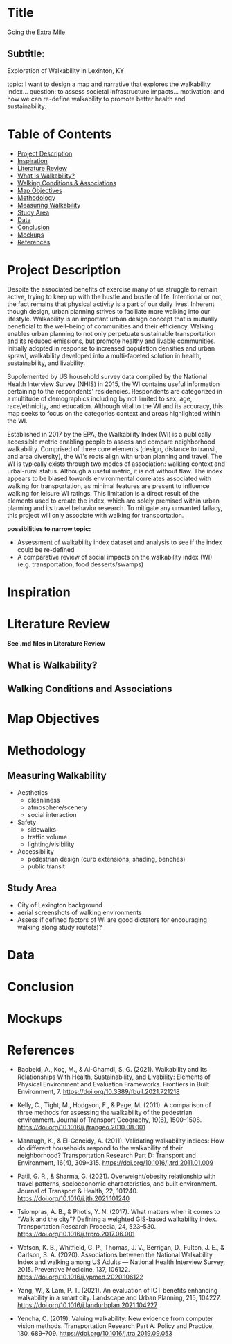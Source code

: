 <!-- *************************************DRAFT******************************************* -->
# Title
Going the Extra Mile
## Subtitle:
Exploration of Walkability in Lexinton, KY

topic: I want to design a map and narrative that explores the walkability index...
question: to assess societal infrastructure impacts...
motivation: and how we can re-define walkability to promote better health and sustainability.

# Table of Contents
+ [Project Description](#Project-Description)
+ [Inspiration](#Inspiration)
+ [Literature Review](#Literature-Review)
+ [What Is Walkability?](##What-Is-Walkability?)
+ [Walking Conditions & Associations](##Walking-Conditions-&-Associations)
+ [Map Objectives](#Map-Objectives)
+ [Methodology](#Methodology)
+ [Measuring Walkability](##Measuring-Walkability)
+ [Study Area](##Study-Area)
+ [Data](#Data)
+ [Conclusion](#Conclusion)
+ [Mockups](#Mockups)
+ [References](#References)

# Project Description

Despite the associated benefits of exercise many of us struggle to remain active, trying to keep up with the hustle and bustle of life. Intentional or not, the fact remains that physical activity is a part of our daily lives. Inherent though design, urban planning strives to faciliate more walking into our lifestyle. Walkability is an important urban design concept that is mutually beneficial to the well-being of communities and their efficiency. Walking enables urban planning to not only perpetuate sustainable transportation and its reduced emissions, but promote healthy and livable communities. Initially adopted in response to increased population densities and urban sprawl, walkability developed into a multi-faceted solution in health, sustainability, and livability. 

Supplemented by US household survey data compiled by the National Health Interview Survey (NHIS) in 2015, the WI contains useful information pertaining to the respondents' residencies. Respondents are categorized in a multitude of demographics including by not limited to sex, age, race/ethnicity, and education. Although vital to the WI and its accuracy, this map seeks to focus on the categories context and areas highlighted within the WI. 

Established in 2017 by the EPA, the Walkability Index (WI) is a publically accessible metric enabling people to assess and compare neighborhood walkability. Comprised of three core elements (design, distance to transit, and area diversity), the WI's roots align with urban planning and travel. The WI is typically exists through two modes of association: walking context and urbal-rural status. Although a useful metric, it is not without flaw. The index appears to be biased towards environmental correlates associated with walking for transportation, as minimal features are present to influence walking for leisure WI ratings. This limitation is a direct result of the elements used to create the index, which are solely premised within urban planning and its travel behavior research. To mitigate any unwanted fallacy, this project will only associate with walking for transportation.

**possibilities to narrow topic:**
+ Assessment of walkability index dataset and analysis to see if the index could be re-defined 
+ A comparative review of social impacts on the walkability index (WI) (e.g. transportation, food desserts/swamps)

# Inspiration

# Literature Review
**See .md files in Literature Review**
## What is Walkability?
## Walking Conditions and Associations

# Map Objectives

# Methodology
## Measuring Walkability
+ Aesthetics 
    + cleanliness
    + atmosphere/scenery
    + social interaction
+ Safety
    + sidewalks
    + traffic volume
    + lighting/visibility
+ Accessibility
    + pedestrian design (curb extensions, shading, benches)
    + public transit

## Study Area
+ City of Lexington background
+ aerial screenshots of walking environments
+ Assess if defined factors of WI are good dictators for encouraging walking along study route(s)? 

# Data

# Conclusion

# Mockups

# References

+ Baobeid, A., Koç, M., & Al-Ghamdi, S. G. (2021). Walkability and Its Relationships With Health, Sustainability, and Livability: Elements of Physical Environment and Evaluation Frameworks. Frontiers in Built Environment, 7. https://doi.org/10.3389/fbuil.2021.721218

+ Kelly, C., Tight, M., Hodgson, F., & Page, M. (2011). A comparison of three methods for assessing the walkability of the pedestrian environment. Journal of Transport Geography, 19(6), 1500–1508. https://doi.org/10.1016/j.jtrangeo.2010.08.001

+ Manaugh, K., & El-Geneidy, A. (2011). Validating walkability indices: How do different households respond to the walkability of their neighborhood? Transportation Research Part D: Transport and Environment, 16(4), 309–315. https://doi.org/10.1016/j.trd.2011.01.009

+ Patil, G. R., & Sharma, G. (2021). Overweight/obesity relationship with travel patterns, socioeconomic characteristics, and built environment. Journal of Transport & Health, 22, 101240. https://doi.org/10.1016/j.jth.2021.101240

+ Tsiompras, A. B., & Photis, Y. N. (2017). What matters when it comes to “Walk and the city”? Defining a weighted GIS-based walkability index. Transportation Research Procedia, 24, 523–530. https://doi.org/10.1016/j.trpro.2017.06.001

+ Watson, K. B., Whitfield, G. P., Thomas, J. V., Berrigan, D., Fulton, J. E., & Carlson, S. A. (2020). Associations between the National Walkability Index and walking among US Adults — National Health Interview Survey, 2015. Preventive Medicine, 137, 106122. https://doi.org/10.1016/j.ypmed.2020.106122

+ Yang, W., & Lam, P. T. (2021). An evaluation of ICT benefits enhancing walkability in a smart city. Landscape and Urban Planning, 215, 104227. https://doi.org/10.1016/j.landurbplan.2021.104227

+ Yencha, C. (2019). Valuing walkability: New evidence from computer vision methods. Transportation Research Part A: Policy and Practice, 130, 689–709. https://doi.org/10.1016/j.tra.2019.09.053


